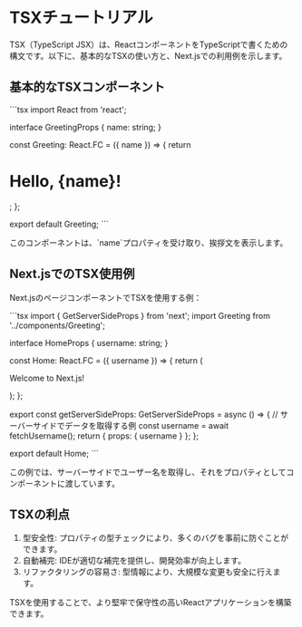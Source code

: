 # TSXチュートリアル

TSX（TypeScript JSX）は、ReactコンポーネントをTypeScriptで書くための構文です。以下に、基本的なTSXの使い方と、Next.jsでの利用例を示します。

## 基本的なTSXコンポーネント

\`\`\`tsx
import React from 'react';

interface GreetingProps {
  name: string;
}

const Greeting: React.FC<GreetingProps> = ({ name }) => {
  return <h1>Hello, {name}!</h1>;
};

export default Greeting;
\`\`\`

このコンポーネントは、\`name\`プロパティを受け取り、挨拶文を表示します。

## Next.jsでのTSX使用例

Next.jsのページコンポーネントでTSXを使用する例：

\`\`\`tsx
import { GetServerSideProps } from 'next';
import Greeting from '../components/Greeting';

interface HomeProps {
  username: string;
}

const Home: React.FC<HomeProps> = ({ username }) => {
  return (
    <div>
      <Greeting name={username} />
      <p>Welcome to Next.js!</p>
    </div>
  );
};

export const getServerSideProps: GetServerSideProps = async () => {
  // サーバーサイドでデータを取得する例
  const username = await fetchUsername();
  return { props: { username } };
};

export default Home;
\`\`\`

この例では、サーバーサイドでユーザー名を取得し、それをプロパティとしてコンポーネントに渡しています。

## TSXの利点

1. 型安全性: プロパティの型チェックにより、多くのバグを事前に防ぐことができます。
2. 自動補完: IDEが適切な補完を提供し、開発効率が向上します。
3. リファクタリングの容易さ: 型情報により、大規模な変更も安全に行えます。

TSXを使用することで、より堅牢で保守性の高いReactアプリケーションを構築できます。

